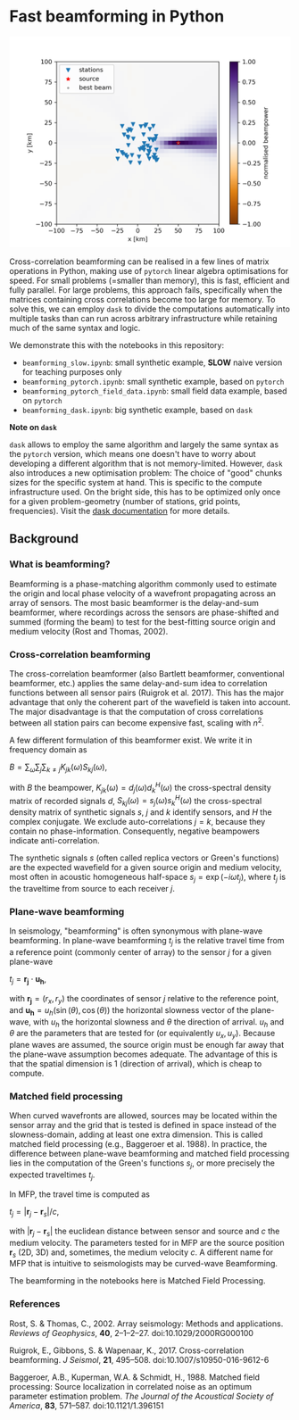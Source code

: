 # Fast beamforming in Python

![beampowers](beampowers.png)

Cross-correlation beamforming can be realised in a few lines of matrix operations in Python, making use of `pytorch` linear algebra optimisations for speed. For small problems (=smaller than memory), this is fast, efficient and fully parallel. For large problems, this approach fails, specifically when the matrices containing cross correlations become too large for memory. To solve this, we can employ `dask` to divide the computations automatically into multiple tasks than can run across arbitrary infrastructure while retaining much of the same syntax and logic.

We demonstrate this with the notebooks in this repository:

* `beamforming_slow.ipynb`: small synthetic example, **SLOW** naive version for teaching purposes only
* `beamforming_pytorch.ipynb`: small synthetic example, based on `pytorch`
* `beamforming_pytorch_field_data.ipynb`: small field data example, based on `pytorch`
* `beamforming_dask.ipynb`: big synthetic example, based on `dask`

**Note on `dask`**

`dask` allows to employ the same algorithm and largely the same syntax as the `pytorch` version, which means one doesn't have to worry about developing a different algorithm that is not memory-limited. However, `dask` also introduces a new optimisation problem: The choice of "good" chunks sizes for the specific system at hand. This is specific to the compute infrastructure used. On the bright side, this has to be optimized only once for a given problem-geometry (number of stations, grid points, frequencies). Visit the [dask documentation](https://docs.dask.org/en/stable/understanding-performance.html) for more details.

## Background

### What is beamforming?

Beamforming is a phase-matching algorithm commonly used to estimate the origin and local phase velocity of a wavefront propagating across an array of sensors. The most basic beamformer is the delay-and-sum beamformer, where recordings across the sensors are phase-shifted and summed (forming the beam) to test for the best-fitting source origin and medium velocity (Rost and Thomas, 2002).

### Cross-correlation beamforming

The cross-correlation beamformer (also Bartlett beamformer, conventional beamformer, etc.) applies the same delay-and-sum idea to correlation functions between all sensor pairs (Ruigrok et al. 2017). This has the major advantage that only the coherent part of the wavefield is taken into account. The major disadvantage is that the computation of cross correlations between all station pairs can become expensive fast, scaling with $n^2$.

A few different formulation of this beamformer exist. We write it in frequency domain as

$B = \sum_\omega \sum_j \sum_{k\neq j} K_{jk}(\omega) S_{kj}(\omega),$

with $B$ the beampower, $K_{jk}(\omega) = d_j(\omega) d^H_k(\omega)$ the cross-spectral density matrix of recorded signals $d$, $S_{kj}(\omega) = s_j(\omega) s^H_k(\omega)$ the cross-spectral density matrix of synthetic signals $s$, $j$ and $k$ identify sensors, and $H$ the complex conjugate. We exclude auto-correlations $j=k$, because they contain no phase-information. Consequently, negative beampowers indicate anti-correlation.

The synthetic signals $s$ (often called replica vectors or Green's functions) are the expected wavefield for a given source origin and medium velocity, most often in acoustic homogeneous half-space $s_j = \exp(-i \omega t_j)$, where $t_j$ is the traveltime from source to each receiver $j$.

### Plane-wave beamforming

In seismology, "beamforming" is often synonymous with plane-wave beamforming. In plane-wave beamforming $t_j$ is the relative travel time from a reference point (commonly center of array) to the sensor $j$ for a given plane-wave

$t_j = \boldsymbol{r_j} \cdot \boldsymbol{u_h}$,

with $\boldsymbol{r_j} = (r_x, r_y)$ the coordinates of sensor $j$ relative to the reference point, and $\boldsymbol{u_h} = u_h(\sin(\theta), \cos(\theta))$ the horizontal slowness vector of the plane-wave, with $u_h$ the horizontal slowness and $\theta$ the direction of arrival. $u_h$ and $\theta$ are the parameters that are tested for (or equivalently $u_x, u_y$). Because plane waves are assumed, the source origin must be enough far away that the plane-wave assumption becomes adequate. The advantage of this is that the spatial dimension is 1 (direction of arrival), which is cheap to compute.

### Matched field processing

When curved wavefronts are allowed, sources may be located within the sensor array and the grid that is tested is defined in space instead of the slowness-domain, adding at least one extra dimension. This is called matched field processing (e.g., Baggeroer et al. 1988). In practice, the difference between plane-wave beamforming and matched field processing lies in the computation of the Green's functions $s_j$, or more precisely the expected traveltimes $t_j$.

In MFP, the travel time is computed as

$t_j = |\boldsymbol{r}_j - \boldsymbol{r}_s| / c$,

with $|\boldsymbol{r}_j - \boldsymbol{r}_s|$ the euclidean distance between sensor and source and $c$ the medium velocity. The parameters tested for in MFP are the source position $\boldsymbol{r}_s$ (2D, 3D) and, sometimes, the medium velocity $c$. A different name for MFP that is intuitive to seismologists may be curved-wave Beamforming.

The beamforming in the notebooks here is Matched Field Processing.

### References

Rost, S. & Thomas, C., 2002. Array seismology: Methods and applications. *Reviews of Geophysics*, **40**, 2–1–2–27. doi:10.1029/2000RG000100

Ruigrok, E., Gibbons, S. & Wapenaar, K., 2017. Cross-correlation beamforming. *J Seismol*, **21**, 495–508. doi:10.1007/s10950-016-9612-6

Baggeroer, A.B., Kuperman, W.A. & Schmidt, H., 1988. Matched field processing: Source localization in correlated noise as an optimum parameter estimation problem. *The Journal of the Acoustical Society of America*, **83**, 571–587. doi:10.1121/1.396151